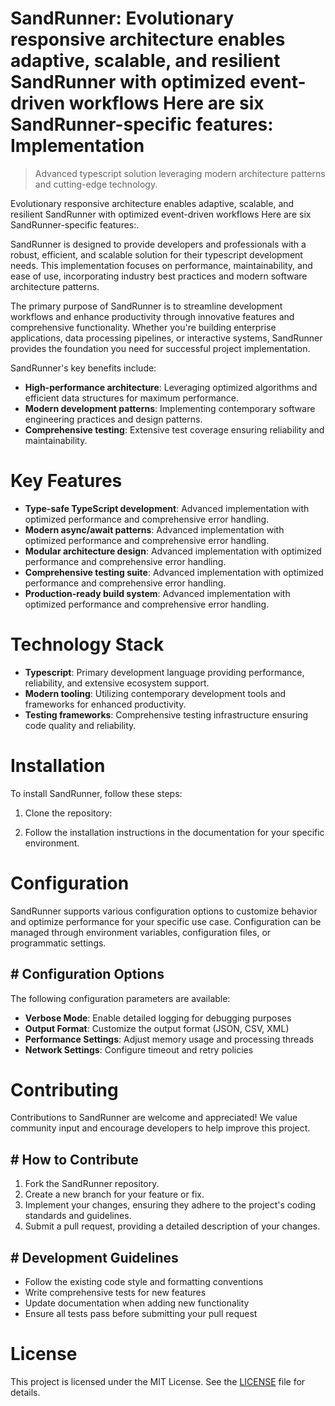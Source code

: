 <!-- fallback_SandRunner_20251019225224_29217 -->

# SandRunner: Evolutionary responsive architecture enables adaptive, scalable, and resilient SandRunner with optimized event-driven workflows Here are six SandRunner-specific features: Implementation
> Advanced typescript solution leveraging modern architecture patterns and cutting-edge technology.

Evolutionary responsive architecture enables adaptive, scalable, and resilient SandRunner with optimized event-driven workflows Here are six SandRunner-specific features:.

SandRunner is designed to provide developers and professionals with a robust, efficient, and scalable solution for their typescript development needs. This implementation focuses on performance, maintainability, and ease of use, incorporating industry best practices and modern software architecture patterns.

The primary purpose of SandRunner is to streamline development workflows and enhance productivity through innovative features and comprehensive functionality. Whether you're building enterprise applications, data processing pipelines, or interactive systems, SandRunner provides the foundation you need for successful project implementation.

SandRunner's key benefits include:

* **High-performance architecture**: Leveraging optimized algorithms and efficient data structures for maximum performance.
* **Modern development patterns**: Implementing contemporary software engineering practices and design patterns.
* **Comprehensive testing**: Extensive test coverage ensuring reliability and maintainability.

# Key Features

* **Type-safe TypeScript development**: Advanced implementation with optimized performance and comprehensive error handling.
* **Modern async/await patterns**: Advanced implementation with optimized performance and comprehensive error handling.
* **Modular architecture design**: Advanced implementation with optimized performance and comprehensive error handling.
* **Comprehensive testing suite**: Advanced implementation with optimized performance and comprehensive error handling.
* **Production-ready build system**: Advanced implementation with optimized performance and comprehensive error handling.

# Technology Stack

* **Typescript**: Primary development language providing performance, reliability, and extensive ecosystem support.
* **Modern tooling**: Utilizing contemporary development tools and frameworks for enhanced productivity.
* **Testing frameworks**: Comprehensive testing infrastructure ensuring code quality and reliability.

# Installation

To install SandRunner, follow these steps:

1. Clone the repository:


2. Follow the installation instructions in the documentation for your specific environment.

# Configuration

SandRunner supports various configuration options to customize behavior and optimize performance for your specific use case. Configuration can be managed through environment variables, configuration files, or programmatic settings.

## # Configuration Options

The following configuration parameters are available:

* **Verbose Mode**: Enable detailed logging for debugging purposes
* **Output Format**: Customize the output format (JSON, CSV, XML)
* **Performance Settings**: Adjust memory usage and processing threads
* **Network Settings**: Configure timeout and retry policies

# Contributing

Contributions to SandRunner are welcome and appreciated! We value community input and encourage developers to help improve this project.

## # How to Contribute

1. Fork the SandRunner repository.
2. Create a new branch for your feature or fix.
3. Implement your changes, ensuring they adhere to the project's coding standards and guidelines.
4. Submit a pull request, providing a detailed description of your changes.

## # Development Guidelines

* Follow the existing code style and formatting conventions
* Write comprehensive tests for new features
* Update documentation when adding new functionality
* Ensure all tests pass before submitting your pull request

# License

This project is licensed under the MIT License. See the [LICENSE](https://github.com/xxxPOUPOUxxx/SandRunner/blob/main/LICENSE) file for details.
